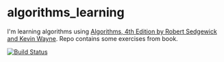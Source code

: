 # algorithms_learning
I'm learning algorithms using [Algorithms, 4th Edition by Robert Sedgewick and Kevin Wayne](https://algs4.cs.princeton.edu/home/). Repo contains some exercises from book.

[![Build Status](https://travis-ci.org/VysotskiVadim/algorithms_learning.svg?branch=master)](https://travis-ci.org/VysotskiVadim/algorithms_learning)
